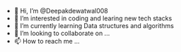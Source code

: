 - 👋 Hi, I’m @Deepakdewatwal008
- 👀 I’m interested in coding and learing new tech stacks
- 🌱 I’m currently learning Data structures  and algorithms
- 💞️ I’m looking to collaborate on ...
- 📫 How to reach me ...

<!---
Deepakdewatwal008/Deepakdewatwal008 is a ✨ special ✨ repository because its `README.md` (this file) appears on your GitHub profile.
You can click the Preview link to take a look at your changes.
--->
